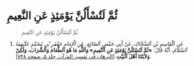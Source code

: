 # ثُمَّ لَتُسْأَلُنَّ يَوْمَئِذٍ عَنِ النَّعِيمِ

> ثُمَّ لَتُسْأَلُنَّ يَوْمَئِذٍ عَنِ النَّعِيمِ 

1. عَنِ اَلْقَاسِمِ بْنِ اَلضَّحَّاكِ، عَنْ أَبِي حَفْصٍ اَلصَّائِغِ، عَنِ _اَلْإِمَامِ جَعْفَرِ بْنِ مُحَمَّدٍ
   عَلَيْهِمَا اَلسَّلاَمُ_، أَنَّهُ قَالَ: **«ثُمَّ لَتُسْئَلُنَّ يَوْمَئِذٍ عَنِ اَلنَّعِيمِ» وَاَللَّهِ مَا هُوَ
   اَلطَّعَامَ وَاَلشَّرَابَ، وَلَكِنْ وَلاَيَتُنَا أَهْلَ اَلْبَيْتِ** [[البرهان في تفسير القرآن،
   جلد ۵، صفحه ۷۴۸][1]].


[1]: http://noo.rs/trVpT
